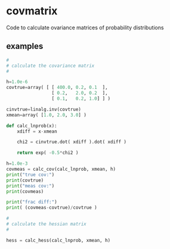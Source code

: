 covmatrix
=========

Code to calculate ovariance matrices of probability distributions

examples
--------
```python
#
# calculate the covariance matrix
#

h=1.0e-6
covtrue=array( [ [ 400.0, 0.2, 0.1  ],
                 [ 0.2,   2.0, 0.2  ],
                 [ 0.1,   0.2, 1.0] ] )

cinvtrue=linalg.inv(covtrue)
xmean=array( [1.0, 2.0, 3.0] )

def calc_lnprob(x):
    xdiff = x-xmean

    chi2 = cinvtrue.dot( xdiff ).dot( xdiff )

    return exp( -0.5*chi2 )

h=1.0e-3
covmeas = calc_cov(calc_lnprob, xmean, h)
print("true cov:")
print(covtrue)
print("meas cov:")
print(covmeas)

print("frac diff:")
print( (covmeas-covtrue)/covtrue )

#
# calculate the hessian matrix
#

hess = calc_hess(calc_lnprob, xmean, h)
```
